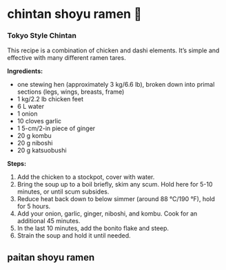 # chintan shoyu ramen :chicken:



### **Tokyo Style Chintan**

This recipe is a combination of chicken and dashi elements. It’s simple and effective with many different ramen tares.



**Ingredients:**  

- one stewing hen (approximately 3 kg/6.6 lb), broken down into primal sections (legs, wings, breasts, frame)  
- 1 kg/2.2 lb chicken feet
- 6 L water
- 1 onion
- 10 cloves garlic
- 1 5-cm/2-in piece of ginger
- 20 g kombu
- 20 g niboshi
- 20 g katsuobushi



**Steps:**

1. Add the chicken to a stockpot, cover with water.
2. Bring the soup up to a boil briefly, skim any scum. Hold here for 5-10 minutes, or until scum subsides.
3. Reduce heat back down to below simmer (around  88 °C/190 °F), hold for 5 hours.
4. Add your onion, garlic, ginger, niboshi, and kombu. Cook for an additional 45 minutes.
5. In the last 10 minutes, add the bonito flake and steep.
6. Strain the soup and hold it until needed.

## paitan shoyu ramen


